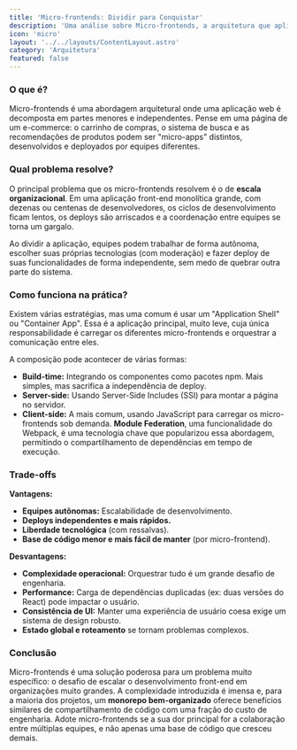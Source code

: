 ```yaml
---
title: 'Micro-frontends: Dividir para Conquistar'
description: 'Uma análise sobre Micro-frontends, a arquitetura que aplica os conceitos de microserviços ao front-end para escalar o desenvolvimento em equipes grandes.'
icon: 'micro'
layout: '../../layouts/ContentLayout.astro'
category: 'Arquitetura'
featured: false
---
```


### O que é?

Micro-frontends é uma abordagem arquitetural onde uma aplicação web é decomposta em partes menores e independentes. Pense em uma página de um e-commerce: o carrinho de compras, o sistema de busca e as recomendações de produtos podem ser "micro-apps" distintos, desenvolvidos e deployados por equipes diferentes.

### Qual problema resolve?

O principal problema que os micro-frontends resolvem é o de **escala organizacional**. Em uma aplicação front-end monolítica grande, com dezenas ou centenas de desenvolvedores, os ciclos de desenvolvimento ficam lentos, os deploys são arriscados e a coordenação entre equipes se torna um gargalo.

Ao dividir a aplicação, equipes podem trabalhar de forma autônoma, escolher suas próprias tecnologias (com moderação) e fazer deploy de suas funcionalidades de forma independente, sem medo de quebrar outra parte do sistema.

### Como funciona na prática?

Existem várias estratégias, mas uma comum é usar um "Application Shell" ou "Container App". Essa é a aplicação principal, muito leve, cuja única responsabilidade é carregar os diferentes micro-frontends e orquestrar a comunicação entre eles.

A composição pode acontecer de várias formas:
- **Build-time:** Integrando os componentes como pacotes npm. Mais simples, mas sacrifica a independência de deploy.
- **Server-side:** Usando Server-Side Includes (SSI) para montar a página no servidor.
- **Client-side:** A mais comum, usando JavaScript para carregar os micro-frontends sob demanda. **Module Federation**, uma funcionalidade do Webpack, é uma tecnologia chave que popularizou essa abordagem, permitindo o compartilhamento de dependências em tempo de execução.

### Trade-offs

**Vantagens:**
- **Equipes autônomas:** Escalabilidade de desenvolvimento.
- **Deploys independentes e mais rápidos.**
- **Liberdade tecnológica** (com ressalvas).
- **Base de código menor e mais fácil de manter** (por micro-frontend).

**Desvantagens:**
- **Complexidade operacional:** Orquestrar tudo é um grande desafio de engenharia.
- **Performance:** Carga de dependências duplicadas (ex: duas versões do React) pode impactar o usuário.
- **Consistência de UI:** Manter uma experiência de usuário coesa exige um sistema de design robusto.
- **Estado global e roteamento** se tornam problemas complexos.

### Conclusão

Micro-frontends é uma solução poderosa para um problema muito específico: o desafio de escalar o desenvolvimento front-end em organizações muito grandes. A complexidade introduzida é imensa e, para a maioria dos projetos, um **monorepo bem-organizado** oferece benefícios similares de compartilhamento de código com uma fração do custo de engenharia. Adote micro-frontends se a sua dor principal for a colaboração entre múltiplas equipes, e não apenas uma base de código que cresceu demais.